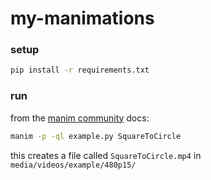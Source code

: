 # my-manimations

### setup

```bash
pip install -r requirements.txt
```

### run

from the [manim community](https://github.com/ManimCommunity/manim/) docs:

```bash
manim -p -ql example.py SquareToCircle 
```

this creates a file called `SquareToCircle.mp4` in `media/videos/example/480p15/`